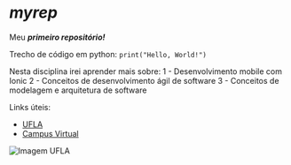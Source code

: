 # ***myrep***

Meu ***primeiro repositório!***

Trecho de código em python:
`print("Hello, World!")`

Nesta disciplina irei aprender mais sobre:
1 - Desenvolvimento mobile com Ionic
2 - Conceitos de desenvolvimento ágil de software
3 - Conceitos de modelagem e arquitetura de software

Links úteis: 
* [UFLA](https://www.ufla.com.br)
* [Campus Virtual](https://www.campusvirtual.ufla.br)

![Imagem UFLA](https://i.em.com.br/ulJBDC2bBd7RZgmGhW3bho9gTpY=/790x/smart/imgsapp.em.com.br/app/noticia_127983242361/2020/12/08/1218582/20201208172525626706i.jpg)
